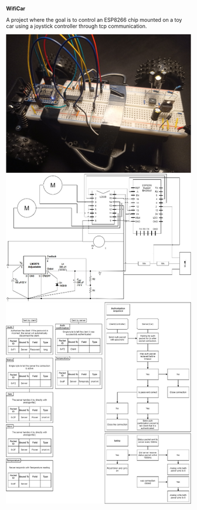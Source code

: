 **WifiCar**

A project where the goal is to control an ESP8266 chip mounted on a toy car using a joystick controller through tcp communication.

![Electrical Circuit IRL](Pictures/IRL.jpg?raw=true "")
![Circuit Diagram](Pictures/Electrical.jpg?raw=true "")
![Communication Protocol Diagram](Pictures/Protocol.jpg?raw=true "")